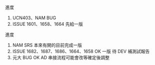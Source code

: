 進度

1. UCN403、NAM BUG
2. ISSUE 1601、1658、1664 先給一版 

進度

1. NAM SRS 本來有開的目前完成一版
2. ISSUE 1682、1687、1686、1664、1658 OK 一版 待 DEV 補測試報告
3. 元大 BUG OK AD 串接流程可能會改等確定後調整
